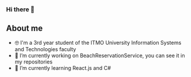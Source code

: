 ### Hi there 👋

## About me
- 🤓 I'm a 3rd year student of the ITMO University Information Systems and Technologies faculty
- 🔭 I’m currently working on BeachReservationService, you can see it in my repositories
- 🌱 I’m currently learning React.js and C#


